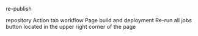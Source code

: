 re-publish

repository
Action tab
workflow
Page build and deployment
Re-run all jobs button located in the upper right corner of the page